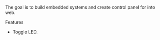 The goal is to build embedded systems and create control panel for into web.  

Features  
- Toggle LED.